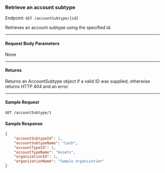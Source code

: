 ### Retrieve an account subtype
Endpoint: `GET /accountSubtype/{id}`

Retrieves an account subtype using the specified id.
___

#### Request Body Parameters
None
___
#### Returns
Returns an AccountSubtype object if a valid ID was supplied, otherwise returns HTTP 404 and an error.
___


#### Sample Request
`GET /accountSubtype/1`
<br/>

#### Sample Response
```json
{
    "accountSubtypeId": 1,
    "accountSubtypeName": "Cash",
    "accountTypeId": 1,
    "accountTypeName": "Assets",
    "organizationId": 1,
    "organizationName": "Sample organization"
}
```
